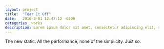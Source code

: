 ```yaml
---
layout: project
title:  "Tear It Off"
date:   2016-3-01 12:47:12 -0500
categories: works
description: Lorem ipsum dolor sit amet, consectetur adipiscing elit, sed do eiusmod tempor incididunt ut labore et dolore magna aliqua. Ut enim ad minim veniam, quis nostrud exercitation ullamco laboris nisi ut aliquip ex ea commodo consequat.
---
```

The new static. All the performance, none of the simplicity. Just so.
